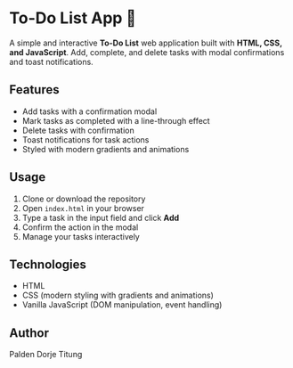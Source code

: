 # To-Do List App 📝

A simple and interactive **To-Do List** web application built with **HTML, CSS, and JavaScript**. Add, complete, and delete tasks with modal confirmations and toast notifications.

## Features

- Add tasks with a confirmation modal
- Mark tasks as completed with a line-through effect
- Delete tasks with confirmation
- Toast notifications for task actions
- Styled with modern gradients and animations

## Usage

1. Clone or download the repository
2. Open `index.html` in your browser
3. Type a task in the input field and click **Add**
4. Confirm the action in the modal
5. Manage your tasks interactively

## Technologies

- HTML
- CSS (modern styling with gradients and animations)
- Vanilla JavaScript (DOM manipulation, event handling)

## Author

Palden Dorje Titung
